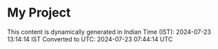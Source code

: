 # My Project

This content is dynamically generated in Indian Time (IST): 2024-07-23 13:14:14 IST
Converted to UTC: 2024-07-23 07:44:14 UTC
